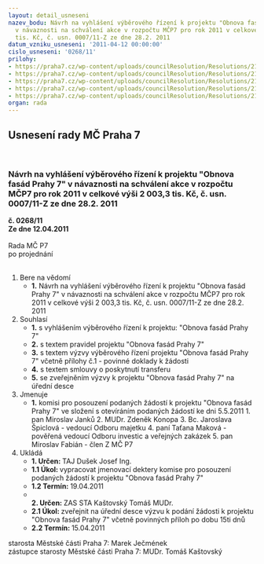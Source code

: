 ```yaml
---
layout: detail_usneseni
nazev_bodu: Návrh na vyhlášení výběrového řízení k projektu "Obnova fasád Prahy 7"
  v návaznosti na schválení akce v rozpočtu MČP7 pro rok 2011 v celkové výši 2 003,3
  tis. Kč, č. usn. 0007/11-Z ze dne 28.2. 2011
datum_vzniku_usneseni: '2011-04-12 00:00:00'
cislo_usneseni: '0268/11'
prilohy:
- https://praha7.cz/wp-content/uploads/councilResolution/Resolutions/21757/19-11-v%c3%bdzva_k_vyhl%c3%a1%c5%a1en%c3%ad_v%c5%992011.doc
- https://praha7.cz/wp-content/uploads/councilResolution/Resolutions/21757/19-11-pravidla2011.doc
- https://praha7.cz/wp-content/uploads/councilResolution/Resolutions/21757/19-11-formul%c3%a1%c5%99_%c5%be%c3%a1dosti2011.doc
- https://praha7.cz/wp-content/uploads/councilResolution/Resolutions/21757/19-11-p%c5%99%c3%adlohy_k_%c5%be%c3%a1dosti2011.doc
- https://praha7.cz/wp-content/uploads/councilResolution/Resolutions/21757/19-11-smlouvafasady.doc
organ: rada
---
```

<div id="ucUsn_pList" class="usn">
	<span><h2>Usnesení rady MČ Praha 7 </h2>
<br></span><div class="standBody">
<span><h3>Návrh na vyhlášení výběrového řízení k projektu "Obnova fasád Prahy 7" v návaznosti na schválení akce v rozpočtu MČP7 pro rok 2011 v celkové výši 2 003,3 tis. Kč, č. usn. 0007/11-Z ze dne 28.2. 2011</h3></span><div class="center">
		<strong>č. 0268/11</strong><br>
	</div>
<div class="center">
		<strong>Ze dne 12.04.2011</strong><br><br>
	</div>Rada MČ P7<br> po projednání<br><br><ol>
<li>Bere na vědomí<ul><li>
<strong>1.</strong> Návrh na vyhlášení výběrového řízení k projektu "Obnova fasád Prahy 7" v návaznosti na schválení akce v rozpočtu MČP7 pro rok 2011 v celkové výši  2 003,3 tis. Kč, č. usn. 0007/11-Z ze dne 28.2. 2011</li></ul>
</li>
<li>Souhlasí<ul>
<li>
<strong>1.</strong> s vyhlášením výběrového řízení k projektu: "Obnova fasád Prahy 7"</li>
<li>
<strong>2.</strong> s textem pravidel projektu "Obnova fasád Prahy 7"</li>
<li>
<strong>3.</strong> s textem výzvy výběrového řízení projektu "Obnova fasád Prahy 7" včetně přílohy č.1 - povinné doklady k žádosti</li>
<li>
<strong>4.</strong> s textem smlouvy o poskytnutí transferu</li>
<li>
<strong>5.</strong> se zveřejněním výzvy k projektu "Obnova fasád Prahy 7" na úřední desce </li>
</ul>
</li>
<li>Jmenuje<ul><li>
<strong>1.</strong> komisi pro posouzení podaných žádostí k projektu "Obnova fasád Prahy 7" ve složení s otevíráním podaných žádostí ke dni 5.5.2011                                                             1. pan Miroslav Janků                                                                                                    2. MUDr. Zdeněk Konopa                                                                                              3. Bc. Jaroslava Špiclová - vedoucí Odboru majetku                                                  4. paní Taťana Maková - pověřená vedoucí Odboru investic a veřejných zakázek                     5. pan Miroslav Fabián - člen Z MČ P7    </li></ul>
</li>
<li>Ukládá<ul>
<li>
<strong>1. Určen: </strong>TAJ Dušek Josef Ing.</li>
<li>
<strong>1.1 Úkol: </strong>vypracovat jmenovací dektery komise pro posouzení podaných žádostí k projektu "Obnova fasád Prahy 7"</li>
<li>
<strong>1.2 Termín: </strong>19.04.2011</li>
<li>
<strong><br>2. Určen: </strong>ZAS STA Kaštovský Tomáš MUDr.</li>
<li>
<strong>2.1 Úkol: </strong>zveřejnit na úřední desce výzvu k podání žádosti k projektu "Obnova fasád Prahy 7" včetně povinných příloh po dobu 15ti dnů</li>
<li>
<strong>2.2 Termín: </strong>15.04.2011</li>
</ul>
</li>
</ol>starosta Městské části Praha 7: Marek Ječmének<br>zástupce starosty Městské části Praha 7: MUDr. Tomáš Kaštovský 
</div>
</div>